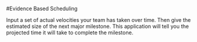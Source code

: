 #Evidence Based Scheduling

Input a set of actual velocities your team has taken over time.  Then give the estimated size of the next major milestone.  This application will tell you the projected time it will take to complete the milestone.
